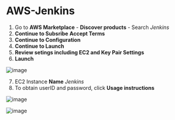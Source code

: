 # AWS-Jenkins

1. Go to **AWS Marketplace** - **Discover products** - Search *Jenkins*
2. **Continue to Subsribe** **Accept Terms**
3. **Continue to Configuration**
4. **Continue to Launch**
5. **Review setings including EC2 and Key Pair Settings**
6. **Launch**

![image](https://user-images.githubusercontent.com/91480603/216698624-c946eea4-41ef-42c7-924e-25204bed09b1.png)

7. EC2 Instance **Name** *Jenkins*
8. To obtain userID and password, click **Usage instructions**

![image](https://user-images.githubusercontent.com/91480603/216699341-9d38826a-6681-49b4-8f03-088ca8c59388.png)

![image](https://user-images.githubusercontent.com/91480603/216699516-ad567f8d-56d2-48df-ab4a-33fd6d399aeb.png)




